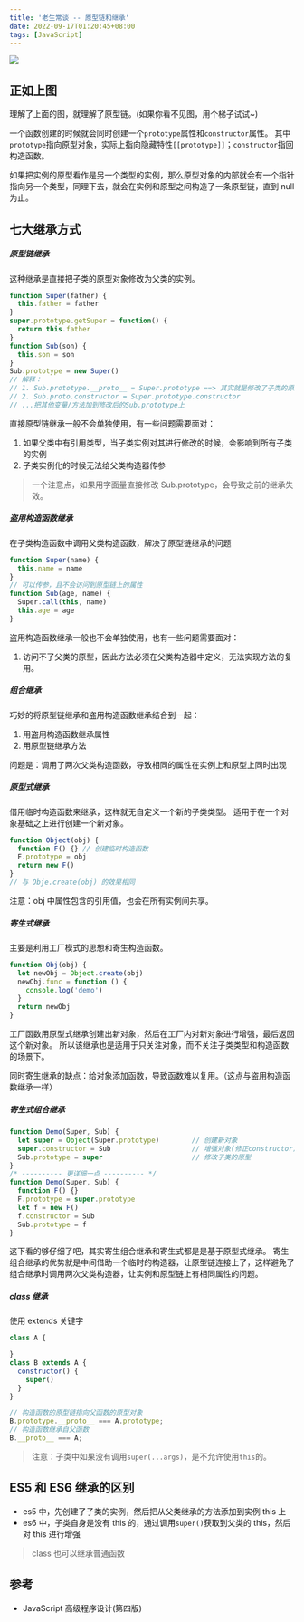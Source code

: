 ```yaml
---
title: '老生常谈 -- 原型链和继承'
date: 2022-09-17T01:20:45+08:00
tags: [JavaScript]
---
```


![](https://cdn.staticaly.com/gh/yokiizx/picgo@master/img/prototype.png)

## 正如上图

理解了上面的图，就理解了原型链。(如果你看不见图，用个梯子试试~)

一个函数创建的时候就会同时创建一个`prototype`属性和`constructor`属性。
其中`prototype`指向原型对象，实际上指向隐藏特性`[[prototype]]`；`constructor`指回构造函数。

如果把实例的原型看作是另一个类型的实例，那么原型对象的内部就会有一个指针指向另一个类型，同理下去，就会在实例和原型之间构造了一条原型链，直到 null 为止。

## 七大继承方式

##### 原型链继承

这种继承是直接把子类的原型对象修改为父类的实例。

```JavaScript
function Super(father) {
  this.father = father
}
super.prototype.getSuper = function() {
  return this.father
}
function Sub(son) {
  this.son = son
}
Sub.prototype = new Super()
// 解释：
// 1. Sub.prototype.__proto__ = Super.prototype ==> 其实就是修改了子类的原型对象指针，让原型链搜索的时候去Super的原型上去搜索.
// 2. Sub.proto.constructor = Super.prototype.constructor
// ...把其他变量/方法加到修改后的Sub.prototype上
```

直接原型链继承一般不会单独使用，有一些问题需要面对：

1. 如果父类中有引用类型，当子类实例对其进行修改的时候，会影响到所有子类的实例
2. 子类实例化的时候无法给父类构造器传参

> 一个注意点，如果用字面量直接修改 Sub.prototype，会导致之前的继承失效。

##### 盗用构造函数继承

在子类构造函数中调用父类构造函数，解决了原型链继承的问题

```JavaScript
function Super(name) {
  this.name = name
}
// 可以传参，且不会访问到原型链上的属性
function Sub(age, name) {
  Super.call(this, name)
  this.age = age
}
```

盗用构造函数继承一般也不会单独使用，也有一些问题需要面对：

1. 访问不了父类的原型，因此方法必须在父类构造器中定义，无法实现方法的复用。

##### 组合继承

巧妙的将原型链继承和盗用构造函数继承结合到一起：

1. 用盗用构造函数继承属性
2. 用原型链继承方法

问题是：调用了两次父类构造函数，导致相同的属性在实例上和原型上同时出现

##### 原型式继承

借用临时构造函数来继承，这样就无自定义一个新的子类类型。
适用于在一个对象基础之上进行创建一个新对象。

```JavaScript
function Object(obj) {
  function F() {} // 创建临时构造函数
  F.prototype = obj
  return new F()
}
// 与 Obje.create(obj) 的效果相同
```

注意：obj 中属性包含的引用值，也会在所有实例间共享。

##### 寄生式继承

主要是利用工厂模式的思想和寄生构造函数。

```JavaScript
function Obj(obj) {
  let newObj = Object.create(obj)
  newObj.func = function () {
    console.log('demo')
  }
  return newObj
}
```

工厂函数用原型式继承创建出新对象，然后在工厂内对新对象进行增强，最后返回这个新对象。
所以该继承也是适用于只关注对象，而不关注子类类型和构造函数的场景下。

同时寄生继承的缺点：给对象添加函数，导致函数难以复用。（这点与盗用构造函数继承一样）

##### 寄生式组合继承

```JavaScript
function Demo(Super, Sub) {
  let super = Object(Super.prototype)        // 创建新对象
  super.constructor = Sub                    // 增强对象(修正constructor)
  Sub.prototype = super                      // 修改子类的原型
}
/* ---------- 更详细一点 ---------- */
function Demo(Super, Sub) {
  function F() {}
  F.prototype = super.prototype
  let f = new F()
  f.constructor = Sub
  Sub.prototype = f
}
```

这下看的够仔细了吧，其实寄生组合继承和寄生式都是是基于原型式继承。
寄生组合继承的优势就是中间借助一个临时的构造器，让原型链连接上了，这样避免了组合继承时调用两次父类构造器，让实例和原型链上有相同属性的问题。

##### class 继承

使用 extends 关键字

```JavaScript
class A {

}
class B extends A {
  constructor() {
    super()
  }
}

// 构造函数的原型链指向父函数的原型对象
B.prototype.__proto__ === A.prototype;
// 构造函数继承自父函数
B.__proto__ === A;
```

> 注意：子类中如果没有调用`super(...args)`，是不允许使用`this`的。

## ES5 和 ES6 继承的区别

- es5 中，先创建了子类的实例，然后把从父类继承的方法添加到实例 this 上
- es6 中，子类自身是没有 this 的，通过调用`super()`获取到父类的 this，然后对 this 进行增强

> class 也可以继承普通函数

## 参考

- JavaScript 高级程序设计(第四版)
